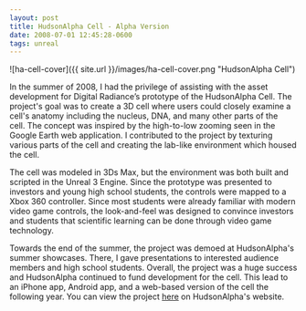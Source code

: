 ```yaml
---
layout: post
title: HudsonAlpha Cell - Alpha Version
date: 2008-07-01 12:45:28-0600
tags: unreal
---
```


![ha-cell-cover]({{ site.url }}/images/ha-cell-cover.png "HudsonAlpha Cell")

In the summer of 2008, I had the privilege of assisting with the asset development for Digital Radiance’s prototype of the HudsonAlpha Cell. The project's goal was to create a 3D cell where users could closely examine a cell's anatomy including the nucleus, DNA, and many other parts of the cell. The concept was inspired by the high-to-low zooming seen in the Google Earth web application. I contributed to the project by texturing various parts of the cell and creating the lab-like environment which housed the cell.

The cell was modeled in 3Ds Max, but the environment was both built and scripted in the Unreal 3 Engine. Since the prototype was presented to investors and young high school students, the controls were mapped to a Xbox 360 controller. Since most students were already familiar with modern video game controls, the look-and-feel was designed to convince investors and students that scientific learning can be done through video game technology.

Towards the end of the summer, the project was demoed at HudsonAlpha's summer showcases. There, I gave presentations to interested audience members and high school students. Overall, the project was a huge success and HudsonAlpha continued to fund development for the cell. This lead to an iPhone app, Android app, and a web-based version of the cell the following year. You can view the project [here](http://hudsonalpha.org/education/digitaleducation/icell) on HudsonAlpha's website.